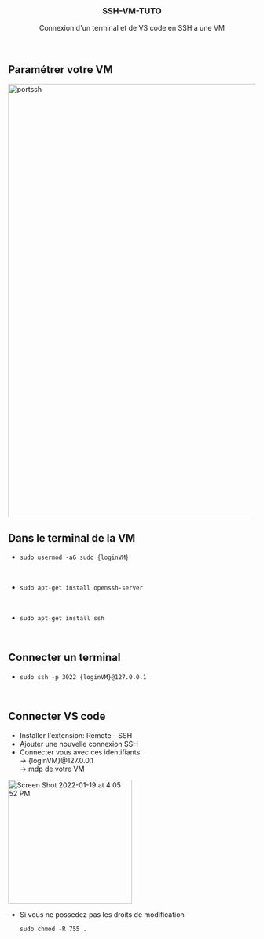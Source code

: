 <div id="top"></div>

<div align="center">
  <h3 align="center">SSH-VM-TUTO</h3>

  <p align="center">
    Connexion d'un terminal et de VS code en SSH a une VM
    <br />    <br />    <br />
  </p>
</div>

## Paramétrer votre VM
<img width="883" alt="portssh" src="https://user-images.githubusercontent.com/46847941/150156747-ccfd58ab-b8d9-45ab-af08-ed90ac329026.png">


## Dans le terminal de la VM    <br />
* 
  ```
  sudo usermod -aG sudo {loginVM}
<br />

* 
  ```
  sudo apt-get install openssh-server
<br />

* 
  ```
  sudo apt-get install ssh
<br />

## Connecter un terminal    <br />
* 
  ```
  sudo ssh -p 3022 {loginVM}@127.0.0.1
<br />

## Connecter VS code    <br />
* Installer l'extension: Remote - SSH    <br />
* Ajouter une nouvelle connexion SSH    <br />
* Connecter vous avec ces identifiants    <br />
-> {loginVM}@127.0.0.1    <br />
-> mdp de votre VM    <br />
<img width="252" alt="Screen Shot 2022-01-19 at 4 05 52 PM" src="https://user-images.githubusercontent.com/46847941/150157638-11b84507-16a9-43c2-aa1c-4a641d10ed30.png">

* Si vous ne possedez pas les droits de modification    <br />
  
    ```
    sudo chmod -R 755 .
 <br />
